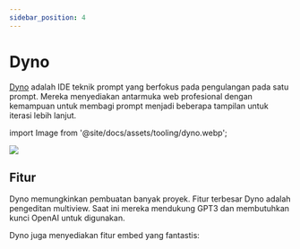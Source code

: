 ```yaml
---
sidebar_position: 4
---
```


# Dyno

[Dyno](https://trydyno.com/login) adalah IDE teknik prompt yang berfokus pada pengulangan pada satu prompt. Mereka menyediakan antarmuka web profesional dengan kemampuan untuk membagi prompt menjadi beberapa tampilan untuk iterasi lebih lanjut.

import Image from '@site/docs/assets/tooling/dyno.webp';

<div style={{textAlign: 'center'}}>
  <img src={Image} style={{width: "750px"}} />
</div>

## Fitur

Dyno memungkinkan pembuatan banyak proyek. Fitur terbesar Dyno adalah pengeditan multiview. Saat ini mereka mendukung GPT3 dan membutuhkan kunci OpenAI untuk digunakan.

Dyno juga menyediakan fitur embed yang fantastis:

<div trydyno-embed="" openai-model="text-davinci-003" initial-prompt="If John has 5 pears, then eats 2, and buys 5 more, then gives 3 to his friend, how many pears does he have?\n\nLet's think step by step." initial-response="John starts with 5 pears. He eats 2 pears, leaving him with 3 pears. He buys 5 more pears, giving him a total of 8 pears. He gives 3 pears to his friend, leaving him with only 5 pears." max-tokens="256" box-rows="5" model-temp="0.7" top-p="1"></div>

